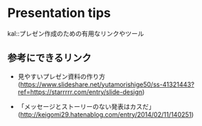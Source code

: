 # Presentation tips

kal::プレゼン作成のための有用なリンクやツール  

## 参考にできるリンク 
- 見やすいプレゼン資料の作り方  
(https://www.slideshare.net/yutamorishige50/ss-41321443?ref=https://starrrrr.com/entry/slide-design)

- 「メッセージとストーリーのない発表はカスだ」  
(http://keigomi29.hatenablog.com/entry/2014/02/11/140251)